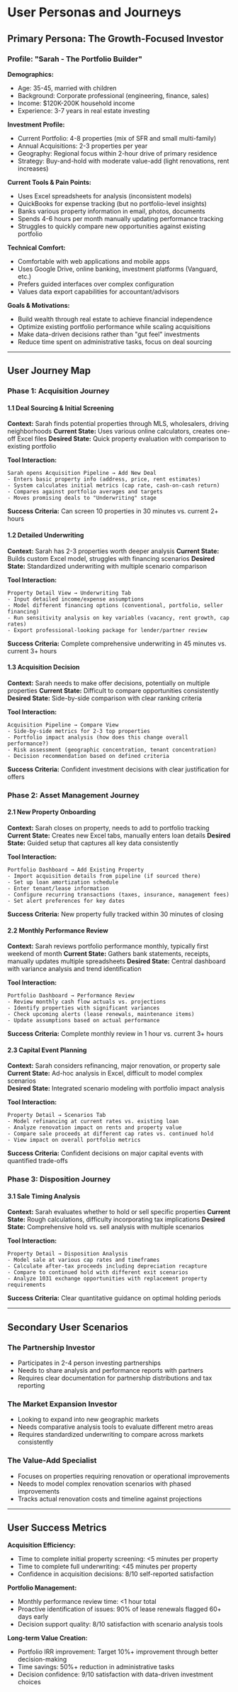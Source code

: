 # User Personas and Journeys

## Primary Persona: The Growth-Focused Investor

### Profile: "Sarah - The Portfolio Builder"
**Demographics:**
- Age: 35-45, married with children
- Background: Corporate professional (engineering, finance, sales)
- Income: $120K-200K household income
- Experience: 3-7 years in real estate investing

**Investment Profile:**
- Current Portfolio: 4-8 properties (mix of SFR and small multi-family)
- Annual Acquisitions: 2-3 properties per year
- Geography: Regional focus within 2-hour drive of primary residence
- Strategy: Buy-and-hold with moderate value-add (light renovations, rent increases)

**Current Tools & Pain Points:**
- Uses Excel spreadsheets for analysis (inconsistent models)
- QuickBooks for expense tracking (but no portfolio-level insights)
- Banks various property information in email, photos, documents
- Spends 4-6 hours per month manually updating performance tracking
- Struggles to quickly compare new opportunities against existing portfolio

**Technical Comfort:**
- Comfortable with web applications and mobile apps
- Uses Google Drive, online banking, investment platforms (Vanguard, etc.)
- Prefers guided interfaces over complex configuration
- Values data export capabilities for accountant/advisors

**Goals & Motivations:**
- Build wealth through real estate to achieve financial independence
- Optimize existing portfolio performance while scaling acquisitions
- Make data-driven decisions rather than "gut feel" investments
- Reduce time spent on administrative tasks, focus on deal sourcing

---

## User Journey Map

### Phase 1: Acquisition Journey

#### 1.1 Deal Sourcing & Initial Screening
**Context:** Sarah finds potential properties through MLS, wholesalers, driving neighborhoods
**Current State:** Uses various online calculators, creates one-off Excel files
**Desired State:** Quick property evaluation with comparison to existing portfolio

**Tool Interaction:**
```
Sarah opens Acquisition Pipeline → Add New Deal
- Enters basic property info (address, price, rent estimates)  
- System calculates initial metrics (cap rate, cash-on-cash return)
- Compares against portfolio averages and targets
- Moves promising deals to "Underwriting" stage
```

**Success Criteria:** Can screen 10 properties in 30 minutes vs. current 2+ hours

#### 1.2 Detailed Underwriting
**Context:** Sarah has 2-3 properties worth deeper analysis
**Current State:** Builds custom Excel model, struggles with financing scenarios
**Desired State:** Standardized underwriting with multiple scenario comparison

**Tool Interaction:**
```
Property Detail View → Underwriting Tab
- Input detailed income/expense assumptions
- Model different financing options (conventional, portfolio, seller financing)
- Run sensitivity analysis on key variables (vacancy, rent growth, cap rates)
- Export professional-looking package for lender/partner review
```

**Success Criteria:** Complete comprehensive underwriting in 45 minutes vs. current 3+ hours

#### 1.3 Acquisition Decision
**Context:** Sarah needs to make offer decisions, potentially on multiple properties
**Current State:** Difficult to compare opportunities consistently
**Desired State:** Side-by-side comparison with clear ranking criteria

**Tool Interaction:**
```
Acquisition Pipeline → Compare View
- Side-by-side metrics for 2-3 top properties
- Portfolio impact analysis (how does this change overall performance?)
- Risk assessment (geographic concentration, tenant concentration)
- Decision recommendation based on defined criteria
```

**Success Criteria:** Confident investment decisions with clear justification for offers

### Phase 2: Asset Management Journey

#### 2.1 New Property Onboarding  
**Context:** Sarah closes on property, needs to add to portfolio tracking
**Current State:** Creates new Excel tabs, manually enters loan details
**Desired State:** Guided setup that captures all key data consistently

**Tool Interaction:**
```
Portfolio Dashboard → Add Existing Property
- Import acquisition details from pipeline (if sourced there)
- Set up loan amortization schedule
- Enter tenant/lease information
- Configure recurring transactions (taxes, insurance, management fees)
- Set alert preferences for key dates
```

**Success Criteria:** New property fully tracked within 30 minutes of closing

#### 2.2 Monthly Performance Review
**Context:** Sarah reviews portfolio performance monthly, typically first weekend of month
**Current State:** Gathers bank statements, receipts, manually updates multiple spreadsheets
**Desired State:** Central dashboard with variance analysis and trend identification

**Tool Interaction:**
```
Portfolio Dashboard → Performance Review
- Review monthly cash flow actuals vs. projections
- Identify properties with significant variances
- Check upcoming alerts (lease renewals, maintenance items)
- Update assumptions based on actual performance
```

**Success Criteria:** Complete monthly review in 1 hour vs. current 3+ hours

#### 2.3 Capital Event Planning
**Context:** Sarah considers refinancing, major renovation, or property sale
**Current State:** Ad-hoc analysis in Excel, difficult to model complex scenarios  
**Desired State:** Integrated scenario modeling with portfolio impact analysis

**Tool Interaction:**
```
Property Detail → Scenarios Tab
- Model refinancing at current rates vs. existing loan
- Analyze renovation impact on rents and property value
- Compare sale proceeds at different cap rates vs. continued hold
- View impact on overall portfolio metrics
```

**Success Criteria:** Confident decisions on major capital events with quantified trade-offs

### Phase 3: Disposition Journey

#### 3.1 Sale Timing Analysis
**Context:** Sarah evaluates whether to hold or sell specific properties
**Current State:** Rough calculations, difficulty incorporating tax implications
**Desired State:** Comprehensive hold vs. sell analysis with multiple scenarios

**Tool Interaction:**
```
Property Detail → Disposition Analysis
- Model sale at various cap rates and timeframes
- Calculate after-tax proceeds including depreciation recapture
- Compare to continued hold with different exit scenarios
- Analyze 1031 exchange opportunities with replacement property requirements
```

**Success Criteria:** Clear quantitative guidance on optimal holding periods

---

## Secondary User Scenarios

### The Partnership Investor
- Participates in 2-4 person investing partnerships
- Needs to share analysis and performance reports with partners
- Requires clear documentation for partnership distributions and tax reporting

### The Market Expansion Investor  
- Looking to expand into new geographic markets
- Needs comparative analysis tools to evaluate different metro areas
- Requires standardized underwriting to compare across markets consistently

### The Value-Add Specialist
- Focuses on properties requiring renovation or operational improvements
- Needs to model complex renovation scenarios with phased improvements
- Tracks actual renovation costs and timeline against projections

---

## User Success Metrics

**Acquisition Efficiency:**
- Time to complete initial property screening: <5 minutes per property
- Time to complete full underwriting: <45 minutes per property  
- Confidence in acquisition decisions: 8/10 self-reported satisfaction

**Portfolio Management:**
- Monthly performance review time: <1 hour total
- Proactive identification of issues: 90% of lease renewals flagged 60+ days early
- Decision support quality: 8/10 satisfaction with scenario analysis tools

**Long-term Value Creation:**  
- Portfolio IRR improvement: Target 10%+ improvement through better decision-making
- Time savings: 50%+ reduction in administrative tasks
- Decision confidence: 9/10 satisfaction with data-driven investment choices